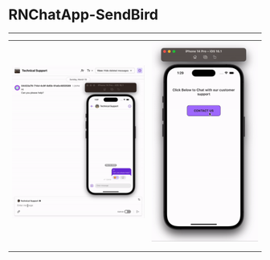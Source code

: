 # RNChatApp-SendBird

----

| ![Output1](https://github.com/hrupesh/RNChatApp-Sendbird/blob/main/rn-chat-app-tech-chat-output.gif)      | ![Output1](https://github.com/hrupesh/RNChatApp-Sendbird/blob/main/rnchat-app-final-output.gif) |
| :---        |    :----:   | 


----
